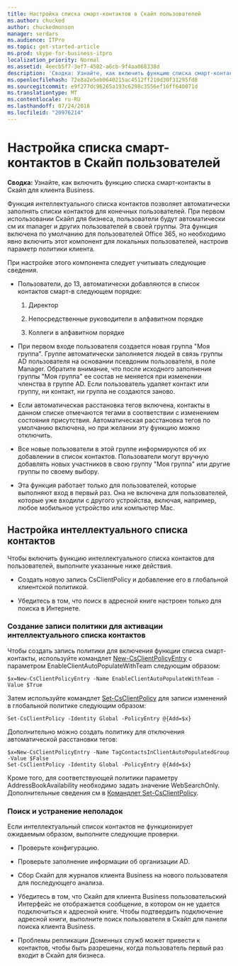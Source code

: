 ```yaml
---
title: Настройка списка смарт-контактов в Скайп пользователей
ms.author: chucked
author: chuckedmonson
manager: serdars
ms.audience: ITPro
ms.topic: get-started-article
ms.prod: skype-for-business-itpro
localization_priority: Normal
ms.assetid: 4eecb5f7-3ef7-4582-a6cb-9f4aa068338d
description: 'Сводка: Узнайте, как включить функцию списка смарт-контакты в Скайп для клиента Business.'
ms.openlocfilehash: 72e8a2e5eb0640215ac4512ff210d30f31295fd8
ms.sourcegitcommit: e9f277dc96265a193c6298c3556ef16ff640071d
ms.translationtype: MT
ms.contentlocale: ru-RU
ms.lasthandoff: 07/24/2018
ms.locfileid: "20976214"
---
```

# <a name="configure-smart-contacts-list-in-skype-for-business-clients"></a>Настройка списка смарт-контактов в Скайп пользователей
 
**Сводка:** Узнайте, как включить функцию списка смарт-контакты в Скайп для клиента Business.
  
Функция интеллектуального списка контактов позволяет автоматически заполнять списки контактов для конечных пользователей. При первом использовании Скайп для бизнеса, пользователи будут автоматически см их manager и других пользователей в своей группы. Эта функция включена по умолчанию для пользователей Office 365, но необходимо явно включить этот компонент для локальных пользователей, настроив параметр политики клиента.
  
При настройке этого компонента следует учитывать следующие сведения.
  
- Пользователи, до 13, автоматически добавляются в список контактов смарт-в следующем порядке:
    
  1. Директор
    
  2. Непосредственные руководители в алфавитном порядке
    
  3. Коллеги в алфавитном порядке
    
- При первом входе пользователя создается новая группа "Моя группа". Группе автоматически заполняется людей в связь группы AD пользователя на основании псевдоним пользователя, в поле Manager. Обратите внимание, что после исходного заполнения группы "Моя группа" ее состав не меняется при изменении членства в группе AD. Если пользователь удаляет контакт или группу, ни контакт, ни группа не создаются заново. 
    
- Если автоматическая расстановка тегов включена, контакты в данном списке отмечаются тегами в соответствии с изменением состояния присутствия. Автоматическая расстановка тегов по умолчанию включена, но при желании эту функцию можно отключить. 
    
- Все новые пользователи в этой группе информируются об их добавлении в список контактов. Пользователи могут вручную добавлять новых участников в свою группу "Моя группа" или другие группы по своему выбору.
    
- Эта функция работает только для пользователей, которые выполняют вход в первый раз. Она не включена для пользователей, которые уже входили с другого устройства, включая, например, любое мобильное устройство или компьютер Mac.
    
## <a name="configure-smart-contacts-list"></a>Настройка интеллектуального списка контактов

Чтобы включить функцию интеллектуального списка контактов для пользователей, выполните указанные ниже действия. 
  
- Создать новую запись CsClientPolicy и добавление его в глобальной клиентской политикой. 
    
- Убедитесь в том, что поиск в адресной книге настроен только для поиска в Интернете.
    
### <a name="create-a-policy-entry-to-enable-smart-contacts-list"></a>Создание записи политики для активации интеллектуального списка контактов

Чтобы создать запись политики для включения функции списка смарт-контакты, используйте командлет [New-CsClientPolicyEntry](https://docs.microsoft.com/powershell/module/skype/new-csclientpolicyentry?view=skype-ps) с параметром EnableClientAutoPopulateWithTeam следующим образом:
  
```
$x=New-CsClientPolicyEntry -Name EnableClientAutoPopulateWithTeam -Value $True
```

Затем используйте командлет [Set-CsClientPolicy](https://docs.microsoft.com/powershell/module/skype/set-csclientpolicy?view=skype-ps) для записи изменений в глобальной политике следующим образом:
  
```
Set-CsClientPolicy -Identity Global -PolicyEntry @{Add=$x}
```

Дополнительно можно создать политику для отключения автоматической расстановки тегов:
  
```
$x=New-CsClientPolicyEntry -Name TagContactsInClientAutoPopulatedGroup -Value $False
Set-CsClientPolicy -Identity Global -PolicyEntry @{Add=$x}

```

Кроме того, для соответствующей политики параметру AddressBookAvailability необходимо задать значение WebSearchOnly. Дополнительные сведения см в [Командлет Set-CsClientPolicy](https://docs.microsoft.com/powershell/module/skype/set-csclientpolicy?view=skype-ps). 
  
### <a name="troubleshoot"></a>Поиск и устранение неполадок

Если интеллектуальный список контактов не функционирует ожидаемым образом, выполните следующие проверки.
  
- Проверьте конфигурацию. 
    
- Проверьте заполнение информации об организации AD.
    
- Сбор Скайп для журналов клиента Business на нового пользователя для последующего анализа.
    
- Убедитесь в том, что Скайп для клиента Business пользовательский Интерфейс не отображается сообщение, в котором он не удается подключиться к адресной книге. Чтобы подтвердить подключение адресной книги, выполните поиск пользователя в Скайп для панели поиска клиента Business.
    
- Проблемы репликации Доменных служб может привести к контактов, чтобы быть разрешены, когда пользователь первый раз входит в Скайп для бизнеса.
    

